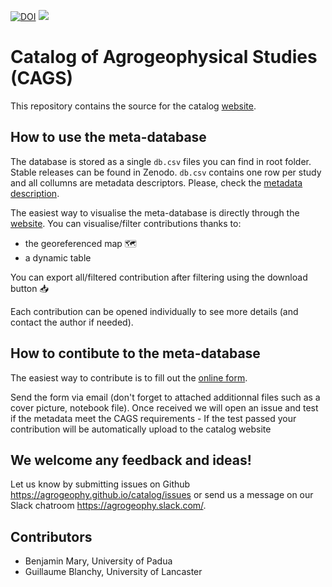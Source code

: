 [![DOI](https://zenodo.org/badge/DOI/10.5281/zenodo.4058524.svg)](https://doi.org/10.5281/zenodo.4058524)
[<img src="https://img.shields.io/badge/Slack-agrogeophy-1.svg?logo=slack">](https://agrogeophy.slack.com)


# Catalog of Agrogeophysical Studies (CAGS)
This repository contains the source for the catalog [website](https://agrogeophy.github.io/catalog/).

## How to use the meta-database

The database is stored as a single `db.csv` files you can find in root folder. Stable releases can be found in Zenodo.
`db.csv` contains one row per study and all collumns are metadata descriptors. Please, check the [metadata description](https://agrogeophy.github.io/catalog_doc/). 

The easiest way to visualise the meta-database is directly through the [website](https://agrogeophy.github.io/catalog/). 
You can visualise/filter contributions thanks to: 
- the georeferenced map 🗺️
- a dynamic table 

You can export all/filtered contribution after filtering using the download button 📥

Each contribution can be opened individually to see more details (and contact the author if needed). 


## How to contibute to the meta-database

The easiest way to contribute is to fill out the [online form](https://agrogeophy.github.io/catalog/input_form.html).

Send the form via email (don't forget to attached additionnal files such as a cover picture, notebook file). Once received we will open an issue and test if the metadata meet the CAGS requirements - If the test passed your contribution will be automatically upload to the catalog website


## We welcome any feedback and ideas!
Let us know by submitting 
issues on Github https://agrogeophy.github.io/catalog/issues
or send us a message on our
Slack chatroom https://agrogeophy.slack.com/.


Contributors
------------
- Benjamin Mary, University of Padua
- Guillaume Blanchy, University of Lancaster
